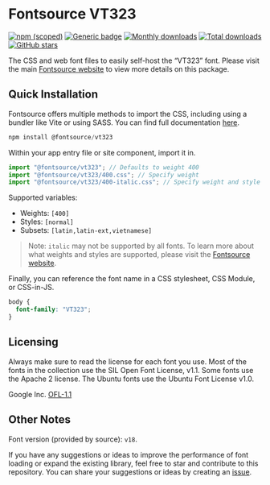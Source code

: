 # Fontsource VT323

[![npm (scoped)](https://img.shields.io/npm/v/@fontsource/vt323?color=brightgreen)](https://www.npmjs.com/package/@fontsource/vt323) [![Generic badge](https://img.shields.io/badge/fontsource-passing-brightgreen)](https://github.com/fontsource/fontsource) [![Monthly downloads](https://badgen.net/npm/dm/@fontsource/vt323)](https://github.com/fontsource/fontsource) [![Total downloads](https://badgen.net/npm/dt/@fontsource/vt323)](https://github.com/fontsource/fontsource) [![GitHub stars](https://img.shields.io/github/stars/fontsource/fontsource.svg?style=social&label=Star)](https://github.com/fontsource/fontsource/stargazers)

The CSS and web font files to easily self-host the “VT323” font. Please visit the main [Fontsource website](https://fontsource.org/fonts/vt323) to view more details on this package.

## Quick Installation

Fontsource offers multiple methods to import the CSS, including using a bundler like Vite or using SASS. You can find full documentation [here](https://fontsource.org/docs/getting-started/introduction).

```javascript
npm install @fontsource/vt323
```

Within your app entry file or site component, import it in.

```javascript
import "@fontsource/vt323"; // Defaults to weight 400
import "@fontsource/vt323/400.css"; // Specify weight
import "@fontsource/vt323/400-italic.css"; // Specify weight and style
```

Supported variables:
- Weights: `[400]`
- Styles: `[normal]`
- Subsets: `[latin,latin-ext,vietnamese]`

> Note: `italic` may not be supported by all fonts. To learn more about what weights and styles are supported, please visit the [Fontsource website](https://fontsource.org/fonts/vt323).

Finally, you can reference the font name in a CSS stylesheet, CSS Module, or CSS-in-JS.

```css
body {
  font-family: "VT323";
}
```

## Licensing
Always make sure to read the license for each font you use. Most of the fonts in the collection use the SIL Open Font License, v1.1. Some fonts use the Apache 2 license. The Ubuntu fonts use the Ubuntu Font License v1.0.

Google Inc.
[OFL-1.1](http://scripts.sil.org/OFL)

## Other Notes
Font version (provided by source): `v18`.

If you have any suggestions or ideas to improve the performance of font loading or expand the existing library, feel free to star and contribute to this repository. You can share your suggestions or ideas by creating an [issue](https://github.com/fontsource/fontsource/issues).